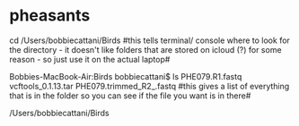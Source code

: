# pheasants

cd /Users/bobbiecattani/Birds
#this tells terminal/ console where to look for the directory - it doesn't like folders that are stored on icloud (?) for some reason - so just use it on the actual laptop#

Bobbies-MacBook-Air:Birds bobbiecattani$ ls 
PHE079.R1.fastq			vcftools_0.1.13.tar
PHE079.trimmed_R2_.fastq
#this gives a list of everything that is in the folder so you can see if the file you want is in there#

/Users/bobbiecattani/Birds
